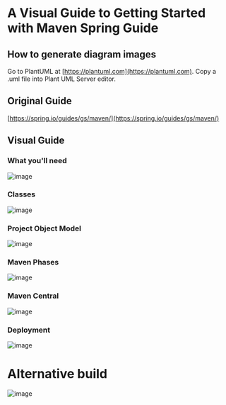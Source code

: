 # A Visual Guide to Getting Started with Maven Spring Guide

## How to generate diagram images

Go to PlantUML at [https://plantuml.com](https://plantuml.com).
Copy a .uml file into Plant UML Server editor.

## Original Guide

[https://spring.io/guides/gs/maven/](https://spring.io/guides/gs/maven/)

## Visual Guide

### What you'll need
![image](https://user-images.githubusercontent.com/595430/213287681-68cbe890-fe69-4b37-a861-d269b66d9044.png)

### Classes
![image](https://user-images.githubusercontent.com/595430/213291503-2d2a34f4-fc94-4cb5-91b9-07d244284348.png)

### Project Object Model
![image](https://user-images.githubusercontent.com/595430/213295632-d5bbdb36-647b-48bc-a18e-b7bbf614a8d5.png)

### Maven Phases
![image](https://user-images.githubusercontent.com/595430/213296695-cb728442-fc2d-4963-a370-867ca7637928.png)

### Maven Central
![image](https://user-images.githubusercontent.com/595430/213298041-e6ea9314-f81a-4bc5-a98e-b7dd1527231a.png)

### Deployment
![image](https://user-images.githubusercontent.com/595430/213300897-0591b1ac-226b-4b72-825f-618229c85b20.png)

# Alternative build
![image](https://user-images.githubusercontent.com/595430/213695274-5a1101be-db15-460a-9bea-cd897ca15d8c.png)
